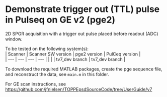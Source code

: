 # Demonstrate trigger out (TTL) pulse in Pulseq on GE v2 (pge2)

2D SPGR acquisition with a trigger out pulse placed before readout (ADC) window.

To be tested on the following system(s):  
| Scanner | Scanner SW version | pge2 version | PulCeq version |  
| --- | --- | --- | --- |
|     |     | tv7\_dev branch | tv7\_dev branch |

To download the required MATLAB packages,
create the pge sequence file, and reconstruct the data, see `main.m` in this folder.

For GE scan instructions, see https://github.com/jfnielsen/TOPPEpsdSourceCode/tree/UserGuide/v7



